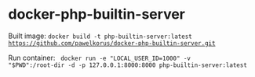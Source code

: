 # docker-php-builtin-server

Built image:
<code>docker build -t php-builtin-server:latest https://github.com/pawelkorus/docker-php-builtin-server.git</code>

Run container:
<code>
docker run -e "LOCAL_USER_ID=1000" -v "$PWD":/root-dir -d -p 127.0.0.1:8000:8000 php-builtin-server:latest
</code>
